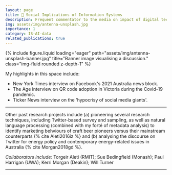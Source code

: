 ```yaml
---
layout: page
title: 💬 Social Implications of Information Systems
description: Frequent commentator to the media on impact of digital technologies - from a combined usability/philosophical/information systems perspective. 
img: assets/img/antenna-unsplash.jpg
importance: 1
category: IS-AI-data
related_publications: true
---
```



<div class="row">
    <div class="col-sm mt-3 mt-md-0">
        {% include figure.liquid loading="eager" path="assets/img/antenna-unsplash-banner.jpg" title="Banner image visualising a discussion." class="img-fluid rounded z-depth-1" %}
    </div>
</div>

My highlights in this space include:
* New York Times interview on Facebook's 2021 Australia news block.
* The Age interview on QR code adoption in Victoria during the Covid-19 pandemic.
* Ticker News interview on the 'hypocrisy of social media giants'.

<hr/>

Other past research projects include (a) pioneering several research techniques, including Twitter-based survey and sampling, as well as natural language processing (combined with my forté of metadata analysis) to identify marketing behviours of craft beer pioneers versus their mainstream counterparts {% cite Aleti2016iz %} and (b) analysing the discourse on Twitter for energy policy and contemporary energy-related issues in Australia {% cite Morgan2018gd %}.  

*Collaborators include:* Torgeir Aleti (RMIT); Sue Bedingfield (Monash); Paul Harrigan (UWA); Kerri Morgan (Deakin); Will Turner

---
